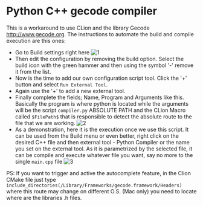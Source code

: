 # Python C++ gecode compiler
This is a workaround to use CLion and the library Gecode http://www.gecode.org.
The instructions to automate the build and compile execution are this ones:

- Go to Build settings right here
![1](https://i.imgur.com/Gwk08lC.png)
- Then edit the configuration by removing the build option. Select the build icon with the green hammer and then using 
the symbol '-' remove it from the list.
- Now is the time to add our own configuration script tool. Click the '+' button and select ``Run External Tool``.
- Again use the '+' to add a new external tool.
- Finally complete the fields; Name, Program and Arguments like this. Basically the program is where python
is located while the arguments will be the script ``compiler.py`` ABSOLUTE PATH and the CLion Macro called `$FilePath$` that is responsible
to detect the absolute route to the file that we are working. 
![2](https://i.imgur.com/GBGhgwM.png)
- As a demonstration, here it is the execution once we use this script. It can be used from the Build menu or even better, right click on the desired C++ file and then external tool - Python Compiler or the name you set on the external tool. As it is parametrized by the selected file, it can be compile and execute whatever file you want, say no more to the single `main.cpp` file
![3](https://i.imgur.com/2BRzpws.png)

PS: If you want to trigger and active the autocomplete feature, in the Clion CMake file just type `include_directories(/Library/Frameworks/gecode.framework/Headers)` where this route may change on different O.S. (Mac only) you need to locate where are the libraries .h files. 